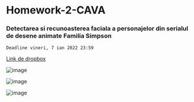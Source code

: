 # Homework-2-CAVA
### Detectarea si recunoasterea faciala a personajelor din serialul de desene animate Familia Simpson
```Deadline vineri, 7 ian 2022 23:59```

[Link de dropbox](https://www.dropbox.com/sh/9dgsmcia6t9sufc/AADBrjRdN-cTtKYFvDjRdz69a?dl=0)

![image](https://user-images.githubusercontent.com/61749814/147405491-eaab8bea-0c7a-433a-a780-3ef81e4ed77b.png)

![image](https://user-images.githubusercontent.com/61749814/147405615-9d3020b5-cefa-483c-8c32-41a0469f9284.png)

![image](https://user-images.githubusercontent.com/61749814/147405730-e0fea536-8642-4151-b1c3-43e5be6713fd.png)


